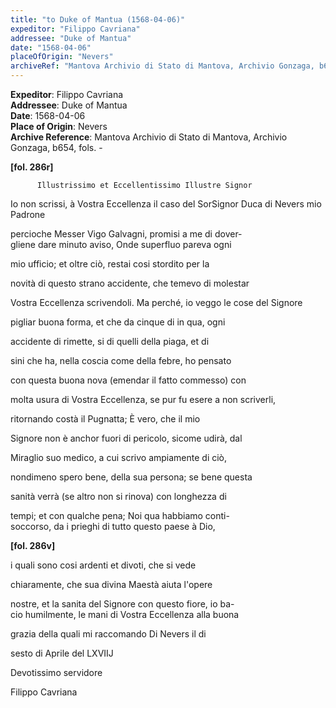 ```yaml
---
title: "to Duke of Mantua (1568-04-06)"
expeditor: "Filippo Cavriana"
addressee: "Duke of Mantua"
date: "1568-04-06"
placeOfOrigin: "Nevers"
archiveRef: "Mantova Archivio di Stato di Mantova, Archivio Gonzaga, b654, fols. 286r-"
---
```


**Expeditor**: Filippo Cavriana  
**Addressee**: Duke of Mantua  
**Date**: 1568-04-06  
**Place of Origin**: Nevers  
**Archive Reference**: Mantova Archivio di Stato di Mantova, Archivio Gonzaga, b654, fols. -  


    
      
        
**[fol. 286r]**

        
          Illustrissimo et Eccellentissimo Illustre Signor
        


        
            
Io non scrissi, à Vostra Eccellenza il caso del SorSignor Duca di Nevers mio Padrone
            
percioche Messer Vigo Galvagni, promisi a me di dover-  
gliene dare minuto aviso, Onde superfluo pareva ogni
            
mio ufficio; et oltre ciò, restai cosi stordito per la
            
novità di questo strano accidente, che temevo di molestar
            
Vostra Eccellenza scrivendoli. Ma perché, io veggo le cose del Signore
            
pigliar buona forma, et che da cinque di in qua, ogni
            
accidente di rimette, si di quelli della piaga, et di
            
sini che ha, nella coscia come della febre, ho pensato
            
con questa buona nova (emendar il fatto commesso) con
            
molta usura di Vostra Eccellenza, se pur fu esere a non scriverli,
            
ritornando costà il Pugnatta; È vero, che il mio
            
Signore non è anchor fuori di pericolo, sicome udirà, dal
            
Miraglio suo medico, a cui scrivo ampiamente di ciò,
            
nondimeno spero bene, della sua persona; se bene questa
            
sanità verrà (se altro non si rinova) con longhezza di
            
tempi; et con qualche pena; Noi qua habbiamo conti-  
soccorso, da i prieghi di tutto questo paese à Dio,
        


        
**[fol. 286v]**

        
            
i quali sono cosi ardenti et divoti, che si vede
            
chiaramente, che sua divina Maestà aiuta l'opere
            
nostre, et la sanita del Signore con questo fiore, io ba-  
cio humilmente, le mani di Vostra Eccellenza alla buona
            
grazia della quali mi raccomando Di Nevers il di
            
sesto di Aprile del LXVIIJ
        


        
            
Devotissimo servidore
            
Filippo Cavriana
        


      
    
  
